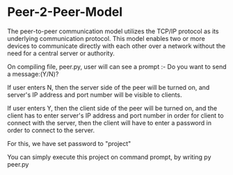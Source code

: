# Peer-2-Peer-Model
The peer-to-peer communication model utilizes the TCP/IP protocol as its underlying communication protocol. 
This model enables two or more devices to communicate directly with each other over a network without the need for a central server or authority.

On compiling file, peer.py, user will can see a prompt :- Do you want to send a message:(Y/N)?

If user enters N, then the server side of the peer will be turned on, and server's IP address and port number will be visible to clients.

If user enters Y, then the client side of the peer will be turned on, and the client has to enter server's IP address and port number in order for client to connect with the server, then the client will have to enter a password in order to connect to the server.

For this, we have set password to "project"

You can simply execute this project on command prompt, by writing py peer.py 
